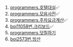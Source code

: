 1. [programmers.호텔대실](https://school.programmers.co.kr/learn/courses/30/lessons/155651)✅
2. [programmers.모음사전](https://school.programmers.co.kr/learn/courses/30/lessons/84512)✅
3. [programmers.주차요금계산](https://school.programmers.co.kr/learn/courses/30/lessons/92341)✅
4. [boj11058번.크리보드](https://www.acmicpc.net/problem/11058)✅
5. [programmers.덧칠하기](https://school.programmers.co.kr/learn/courses/30/lessons/161989)
6. [boj2573번.빙산](https://www.acmicpc.net/problem/2573)